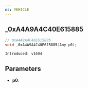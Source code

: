 ```yaml
---
ns: VEHICLE
---
```

## _0xA4A9A4C40E615885

```c
// 0xA4A9A4C40E615885
void _0xA4A9A4C40E615885(Any p0);
```

```
Introduced: v1604
```

## Parameters
* **p0**:


